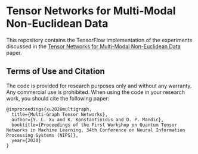 # Tensor Networks for Multi-Modal Non-Euclidean Data

This repository contains the TensorFlow implementation of the experiments discussed in the [Tensor Networks for Multi-Modal Non-Euclidean Data](https://arxiv.org/abs/2103.14998) paper.

## Terms of Use and Citation

The code is provided for research purposes only and without any warranty. Any commercial use is prohibited. When using the code in your research work, you should cite the following paper:

```
@inproceedings{xu2020multigraph,
  title={Multi-Graph Tensor Networks},
  author={Y. L. Xu and K. Konstantinidis and D. P. Mandic},
  booktitle={Proceedings of the First Workshop on Quantum Tensor Networks in Machine Learning, 34th Conference on Neural Information Processing Systems (NIPS)},
  year={2020}
}
```
